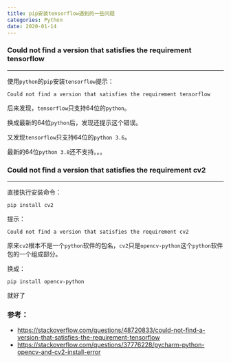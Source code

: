 ```yaml
---
title: pip安装tensorflow遇到的一些问题
categories: Python
date: 2020-01-14
---
```


### Could not find a version that satisfies the requirement tensorflow
---

使用`python`的`pip`安装`tensorflow`提示：

`Could not find a version that satisfies the requirement tensorflow`

后来发现，`tensorflow`只支持64位的`python`。

换成最新的64位`python`后，发现还提示这个错误。

又发现`tensorflow`只支持64位的`python 3.6`。

最新的64位`python 3.8`还不支持。。。

### Could not find a version that satisfies the requirement cv2
---

直接执行安装命令：

`pip install cv2`

提示：

`Could not find a version that satisfies the requirement cv2`

原来`cv2`根本不是一个`python`软件的包名，`cv2`只是`opencv-python`这个`python`软件包的一个组成部分。

换成：

`pip install opencv-python`

就好了

### 参考：
* https://stackoverflow.com/questions/48720833/could-not-find-a-version-that-satisfies-the-requirement-tensorflow
* https://stackoverflow.com/questions/37776228/pycharm-python-opencv-and-cv2-install-error




